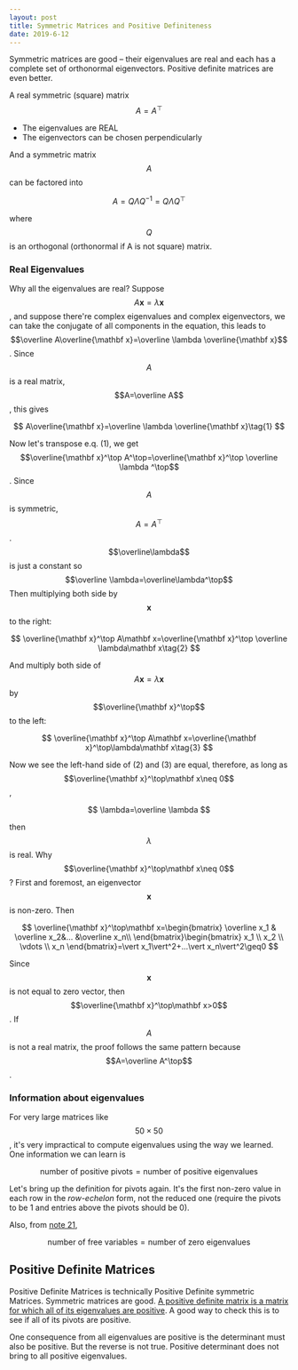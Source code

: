 ```yaml
---
layout: post
title: Symmetric Matrices and Positive Definiteness
date: 2019-6-12
---
```


Symmetric matrices are good – their eigenvalues are real and each has a complete set of orthonormal eigenvectors. Positive definite matrices are even better. 

A real symmetric (square) matrix $$A=A^\top$$  

- The eigenvalues are REAL
- The eigenvectors can be chosen perpendicularly 



And a symmetric matrix $$A$$ can be factored into

$$
A=Q\Lambda Q^{-1}=Q\Lambda Q^\top
$$

where $$Q$$ is an orthogonal (orthonormal if A is not square) matrix. 

### Real Eigenvalues

Why all the eigenvalues are real? Suppose $$A\mathbf x=\lambda\mathbf x$$, and suppose there're complex eigenvalues and complex eigenvectors, we can take the conjugate of all components in the equation, this leads to $$\overline A\overline{\mathbf x}=\overline \lambda \overline{\mathbf x}$$. Since $$A$$ is a real matrix, $$A=\overline A$$, this gives

$$
A\overline{\mathbf x}=\overline \lambda \overline{\mathbf x}\tag{1}
$$

Now let's transpose e.q. (1), we get $$\overline{\mathbf x}^\top A^\top=\overline{\mathbf x}^\top \overline \lambda ^\top$$. Since $$A$$ is symmetric, $$A=A^\top$$. $$\overline\lambda$$ is just a constant so $$\overline \lambda=\overline\lambda^\top$$Then multiplying both side by $$\mathbf x$$ to the right:

$$
\overline{\mathbf x}^\top A\mathbf x=\overline{\mathbf x}^\top \overline \lambda\mathbf x\tag{2}
$$

And multiply both side of $$A\mathbf x=\lambda\mathbf x$$ by $$\overline{\mathbf x}^\top$$to the left:

$$
\overline{\mathbf x}^\top A\mathbf x=\overline{\mathbf x}^\top\lambda\mathbf x\tag{3}
$$

Now we see the left-hand side of (2) and (3) are equal, therefore, as long as $$\overline{\mathbf x}^\top\mathbf x\neq 0$$, 

$$
\lambda=\overline \lambda
$$

then $$\lambda$$ is real. Why $$\overline{\mathbf x}^\top\mathbf x\neq 0$$? First and foremost, an eigenvector $$\mathbf x$$ is non-zero. Then 

$$
\overline{\mathbf x}^\top\mathbf x=\begin{bmatrix}
\overline x_1 & \overline x_2&... &\overline x_n\\
\end{bmatrix}\begin{bmatrix}
 x_1 \\
 x_2 \\
 \vdots \\
 x_n
\end{bmatrix}=\vert x_1\vert^2+...\vert x_n\vert^2\geq0
$$

Since $$\mathbf x$$ is not equal to zero vector, then $$\overline{\mathbf x}^\top\mathbf x>0$$. If $$A$$ is not a real matrix, the proof follows the same pattern because $$A=\overline A^\top$$. 

### Information about eigenvalues

For very large matrices like $$50\times 50$$, it's very impractical to compute eigenvalues using the way we learned. One information we can learn is 

$$
\mathrm{number\ of\ positive\ pivots=number\ of\ positive\ eigenvalues}
$$

Let's bring up the definition for pivots again. It's the first non-zero value in each row in the *row-echelon* form, not the reduced one (require the pivots to be 1 and entries above the pivots should be 0). 

Also, from [note 21](../UnitII/21_eigenvalues_and_eigenvectors), 

$$
\mathrm{number\ of\ free\ variables=number\ of\ zero\ eigenvalues}
$$


## Positive Definite Matrices

Positive Definite Matrices is technically Positive Definite symmetric Matrices. Symmetric matrices are good. <u>A positive definite matrix is a matrix for which all of its eigenvalues are positive</u>. A good way to check this is to see if all of its pivots are positive. 

One consequence from all eigenvalues are positive is the determinant must also be positive. But the reverse is not true. Positive determinant does not bring to all positive eigenvalues. 